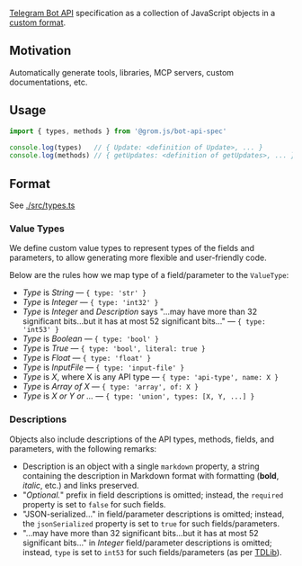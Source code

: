[Telegram Bot API](https://core.telegram.org/bots/api) specification as a collection of JavaScript objects in a [custom format](#format).

## Motivation

Automatically generate tools, libraries, MCP servers, custom documentations, etc.

## Usage

```ts
import { types, methods } from '@grom.js/bot-api-spec'

console.log(types)   // { Update: <definition of Update>, ... }
console.log(methods) // { getUpdates: <definition of getUpdates>, ... }
```

## Format

See [./src/types.ts](./src/types.ts)

### Value Types

We define custom value types to represent types of the fields and parameters, to allow generating more flexible and user-friendly code.

Below are the rules how we map type of a field/parameter to the `ValueType`:

- _Type_ is _String_ — `{ type: 'str' }`
- _Type_ is _Integer_ — `{ type: 'int32' }`
- _Type_ is _Integer_ and _Description_ says "...may have more than 32 significant bits...but it has at most 52 significant bits..." — `{ type: 'int53' }`
- _Type_ is _Boolean_ — `{ type: 'bool' }`
- _Type_ is _True_ — `{ type: 'bool', literal: true }`
- _Type_ is _Float_ — `{ type: 'float' }`
- _Type_ is _InputFile_ — `{ type: 'input-file' }`
- _Type_ is _X_, where X is any API type — `{ type: 'api-type', name: X }`
- _Type_ is _Array of X_ — `{ type: 'array', of: X }`
- _Type_ is _X or Y or ..._ — `{ type: 'union', types: [X, Y, ...] }`

### Descriptions

Objects also include descriptions of the API types, methods, fields, and parameters, with the following remarks:

- Description is an object with a single `markdown` property, a string containing the description in Markdown format with formatting (**bold**, _italic_, etc.) and links preserved.
- "_Optional._" prefix in field descriptions is omitted; instead, the `required` property is set to `false` for such fields.
- "JSON-serialized..." in field/parameter descriptions is omitted; instead, the `jsonSerialized` property is set to `true` for such fields/parameters.
- "...may have more than 32 significant bits...but it has at most 52 significant bits..." in _Integer_ field/parameter descriptions is omitted; instead, `type` is set to `int53` for such fields/parameters (as per [TDLib](https://core.telegram.org/tdlib/docs/td__api_8h.html#a6f57ab89c6371535f0fb7fec2d770126)).
